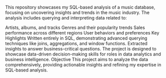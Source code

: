 This repository showcases my SQL-based analysis of a music database, focusing on uncovering insights and trends in the music industry. The analysis includes querying and interpreting data related to:

Artists, albums, and tracks
Genres and their popularity trends
Sales performance across different regions
User behaviors and preferences
Key Highlights
Written entirely in SQL, demonstrating advanced querying techniques like joins, aggregations, and window functions.
Extracted insights to answer business-critical questions.
The project is designed to showcase data-driven decision-making skills for roles in data analytics and business intelligence.
Objective
This project aims to analyze the data comprehensively, providing actionable insights and refining my expertise in SQL-based analysis.
